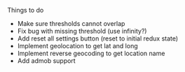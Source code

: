 Things to do

- Make sure thresholds cannot overlap
- Fix bug with missing threshold (use infinity?)
- Add reset all settings button (reset to initial redux state)
- Implement geolocation to get lat and long
- Implement reverse geocoding to get location name
- Add admob support
